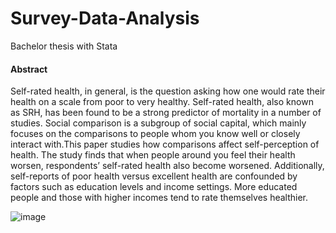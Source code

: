# Survey-Data-Analysis
Bachelor thesis with Stata
#### Abstract
Self-rated health, in general, is the question asking how one would rate their health on a scale from poor to very healthy. Self-rated health, also known as SRH, has been found to be a strong predictor of mortality in a number of studies. Social comparison is a subgroup of social capital, which mainly focuses on the comparisons to people whom you know well or closely interact with.This paper studies how comparisons affect self-perception of health. The study finds that when people around you feel their health worsen, respondents’ self-rated health also become worsened. Additionally, self-reports of poor health versus excellent health are confounded by factors such as education levels and income settings. More educated people and those with higher incomes tend to rate themselves healthier. 


   
![image](https://user-images.githubusercontent.com/61847185/187069015-830891d2-91a8-43c4-a7e3-0692ffa8ee01.png)
